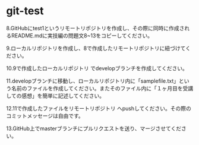 # git-test

8.GitHubにtest1というリモートリポジトリを作成し、その際に同時に作成されるREADME.mdに実技編の問題文8~13をコピーしてください。

9.ローカルリポジトリを作成し、8で作成したリモートリポジトリに紐づけてください。

10.9で作成したローカルリポジトリ でdevelopブランチを作成してください。

11.developブランチに移動し、ローカルリポジトリ内に「samplefile.txt」という名前のファイルを作成してください。またそのファイル内に「１ヶ月目を受講しての感想」を簡単に記述してください。

12.11で作成したファイルをリモートリポジトリ へpushしてください。その際のコミットメッセージは自由です。

13.GitHub上でmasterブランチにプルリクエストを送り、マージさせてください。
